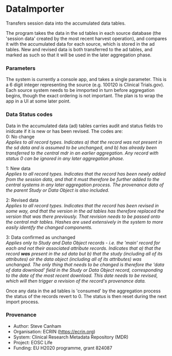# DataImporter
Transfers session data into the accumulated data tables.

The program takes the data in the sd tables in each source database (the 'session data' created by the most recent harvest operation), and compares it with the accumulated data for each source, which is stored in the ad tables. New and revised data is both transferred to the ad tables, and marked as such so that it will be used in the later aggregation phase. 

### Parameters
The system is currently a console app, and takes a single parameter. This is a 6 digit integer representing the source (e.g. 100120 is Clinical Trials.gov). Each source system needs to be imnported in turn before aggregation begins, though the exact ordering is not important. The plan is to wrap the app in a UI at some later point.

### Data Status codes
Data in the accumulated data (ad) tables carries audit and status fields tro inidcate if it is new or has been revised. The codes are:<br/>
0: No change<br/>
*Applies to all record types. Indicates a) that the record was not present in the sd data and is assumed to be unchanged, and b) has already been transferred to the central mdr in an earlier aggregation. Any record with status 0 can be ignored in any later aggregation phase.*

1: New data<br/>
*Applies to all record types. Indicates that the record has been newly added from the session data, and that it must therefore be further added to the central systems in any later aggregation process. The provenance data of the parent Study or Data Object is also included.*

2: Revised data<br/>
*Applies to all record types. Indicates that the record has been revised in some way, and that the version in the ad tables has therefore replaced the version that was there previously. That revision needs to be passed onto the central mdr tables. Hashes are used extensively in the system to more easily identify the changed components.*

3: Data confirmed as unchanged<br/>
*Applies only to Study and Data Object records - i.e. the 'main' record for each and not their associated attribute records. Indicates that a) that the record **was** present in the sd data but b) that the study (including all of its attributes) oir the data object (including all of its attributes) was unchanged. The only thing that needs to be changed is therefore the 'data of data download' field in the Study or Data Object record, corresponding to the date of the most recent download. This date needs to be revised, which will then trigger a revision of the record's provenance data.*

Once any data in the ad tables is 'consumed' by the aggregation process the status of the records revert to 0. The status is then reset during the next import process.

### Provenance
* Author: Steve Canham
* Organisation: ECRIN (https://ecrin.org)
* System: Clinical Research Metadata Repository (MDR)
* Project: EOSC Life
* Funding: EU H2020 programme, grant 824087
